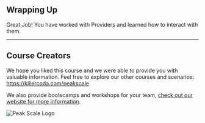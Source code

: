 ## Wrapping Up

Great Job! You have worked with Providers and learned how to interact with them.

---

## Course Creators

We hope you liked this course and we were able to provide you with valuable information. Feel free to explore our other courses and scenarios: <https://killercoda.com/peakscale>

We also provide bootscamps and workshops for your team, [check out our website for more information](https://peakscale.ch/en/services/).

![Peak Scale Logo](../../../assets/logo-vertical.png)
